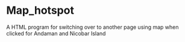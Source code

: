 # Map_hotspot
A HTML program for switching over to another page using map when clicked for Andaman and Nicobar Island
